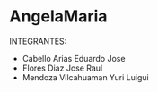 # AngelaMaria
INTEGRANTES:

- Cabello Arias Eduardo Jose
- Flores Diaz Jose Raul
- Mendoza Vilcahuaman Yuri Luigui
